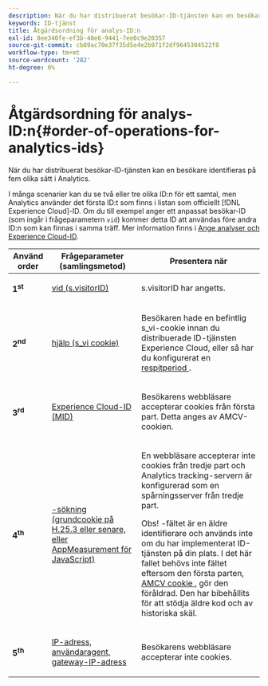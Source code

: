 ```yaml
---
description: När du har distribuerat besökar-ID-tjänsten kan en besökare identifieras på fem olika sätt i Analytics.
keywords: ID-tjänst
title: Åtgärdsordning för analys-ID:n
exl-id: 8ee340fe-ef3b-40e6-9441-7ee0c9e20357
source-git-commit: cb89ac70e37f35d5e4e2b971f2df9645304522f8
workflow-type: tm+mt
source-wordcount: '282'
ht-degree: 0%

---
```


# Åtgärdsordning för analys-ID:n{#order-of-operations-for-analytics-ids}

När du har distribuerat besökar-ID-tjänsten kan en besökare identifieras på fem olika sätt i Analytics.

I många scenarier kan du se två eller tre olika ID:n för ett samtal, men Analytics använder det första ID:t som finns i listan som officiellt [!DNL Experience Cloud]-ID. Om du till exempel anger ett anpassat besökar-ID (som ingår i frågeparametern `vid`) kommer detta ID att användas före andra ID:n som kan finnas i samma träff. Mer information finns i [Ange analyser och Experience Cloud-ID](../../reference/analytics-reference/analytics-ids.md#concept-f381dd18ee184c6c8e48286937a161d6).

<table id="table_D267D36451F643D1BB68AF6FEAA6AD1A"> 
 <thead> 
  <tr> 
   <th colname="col1" class="entry"> Använd order </th> 
   <th colname="col2" class="entry"> Frågeparameter (samlingsmetod) </th> 
   <th colname="col3" class="entry"> Presentera när </th> 
  </tr> 
 </thead>
 <tbody> 
  <tr> 
   <td colname="col1"> <p> <b>1<sup>st</sup></b> </p> </td> 
   <td colname="col2"> <p> <a href="https://experienceleague.adobe.com/docs/analytics/implementation/vars/config-vars/visitorid.html" format="http" scope="external"> vid (s.visitorID)</a> </p> </td> 
   <td colname="col3"> <p><span class="codeph"> s.visitorID </span> har angetts. </p> </td> 
  </tr> 
  <tr> 
   <td colname="col1"> <p> <b>2<sup>nd</sup></b> </p> </td> 
   <td colname="col2"> <p> <a href="https://experienceleague.adobe.com/docs/core-services/interface/ec-cookies/cookies-analytics.html" format="http" scope="external"> hjälp (s_vi cookie)</a> </p> </td> 
   <td colname="col3"> <p>Besökaren hade en befintlig s_vi-cookie innan du distribuerade ID-tjänsten <span class="keyword"> Experience Cloud</span>, eller så har du konfigurerat en <a href="../../reference/analytics-reference/grace-period.md" format="dita" scope="local"> respitperiod </a>. </p> </td> 
  </tr> 
  <tr> 
   <td colname="col1"> <p> <b>3<sup>rd</sup></b> </p> </td> 
   <td colname="col2"> <p> <a href="../../introduction/cookies.md#section-7ff7d96d6e4141b08a84a75a63d7814c" format="dita" scope="local"> Experience Cloud-ID (MID) </a> </p> </td> 
   <td colname="col3"> <p>Besökarens webbläsare accepterar cookies från första part. Detta anges av AMCV-cookien. </p> </td> 
  </tr> 
  <tr> 
   <td colname="col1"> <p> <b>4<sup>th</sup></b> </p> </td> 
   <td colname="col2"> <p> <a href="https://experienceleague.adobe.com/docs/id-service/using/reference/analytics-reference/analytics-ids.html" format="http" scope="external">-sökning (grundcookie på H.25.3 eller senare, eller AppMeasurement för JavaScript)</a> </p> </td> 
   <td colname="col3"> <p>En webbläsare accepterar inte cookies från tredje part och Analytics tracking-servern är konfigurerad som en spårningsserver från tredje part. </p> <p> <p>Obs! <span class="codeph">-fältet </span> är en äldre identifierare och används inte om du har implementerat ID-tjänsten på din plats. I det här fallet behövs inte fältet <span class="codeph"> </span> eftersom den första parten, <a href="../../introduction/cookies.md" format="dita" scope="local"> AMCV cookie </a>, gör den föråldrad. Den har bibehållits för att stödja äldre kod och av historiska skäl. </p> </p> </td> 
  </tr> 
  <tr> 
   <td colname="col1"> <p> <b>5<sup>th</sup></b> </p> </td> 
   <td colname="col2"> <p> <a href="https://experienceleague.adobe.com/docs/analytics/technotes/visitor-identification.html" format="http" scope="external"> IP-adress, användaragent, gateway-IP-adress </a> </p> </td> 
   <td colname="col3"> <p>Besökarens webbläsare accepterar inte cookies. </p> </td> 
  </tr> 
 </tbody> 
</table>
